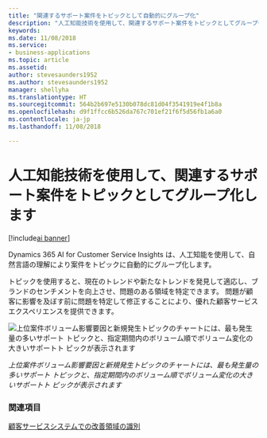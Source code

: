 ```yaml
---
title: "関連するサポート案件をトピックとして自動的にグループ化"
description: "人工知能技術を使用して、関連するサポート案件をトピックとしてグループ化します。"
keywords: 
ms.date: 11/08/2018
ms.service:
- business-applications
ms.topic: article
ms.assetid: 
author: stevesaunders1952
ms.author: stevesaunders1952
manager: shellyha
ms.translationtype: HT
ms.sourcegitcommit: 564b2b697e5130b078dc81d04f3541919e4f1b8a
ms.openlocfilehash: d9f1ffcc6b526da767c701ef21f6f5d56fb1a6a0
ms.contentlocale: ja-jp
ms.lasthandoff: 11/08/2018

---
```


# <a name="use-artificial-intelligence-technology-to-group-related-support-cases-as-topics"></a>人工知能技術を使用して、関連するサポート案件をトピックとしてグループ化します

[!include[ai banner](../includes/ai.md)] 

Dynamics 365 AI for Customer Service Insights は、人工知能を使用して、自然言語の理解により案件をトピックに自動的にグループ化します。 

トピックを使用すると、現在のトレンドや新たなトレンドを発見して適応し、ブランドのセンチメントを向上させ、問題のある領域を特定できます。 問題が顧客に影響を及ぼす前に問題を特定して修正することにより、優れた顧客サービス エクスペリエンスを提供できます。

![上位案件ボリューム影響要因と新規発生トピックのチャートには、最も発生量の多いサポート トピックと、指定期間内のボリューム順でボリューム変化の大きいサポートト ピックが表示されます](media/automated-topic-clustering.png "上位案件ボリューム影響要因と新規発生トピックのチャートには、最も発生量の多いサポート トピックと、指定期間内のボリューム順でボリューム変化の大きいサポートト ピックが表示されます")

*上位案件ボリューム影響要因と新規発生トピックのチャートには、最も発生量の多いサポート トピックと、指定期間内のボリューム順でボリューム変化の大きいサポートト ピックが表示されます*

### <a name="see-also"></a>関連項目
[顧客サービスシステムでの改善領域の識別](https://docs.microsoft.com/dynamics365/ai/customer-service-insights/improve-system)

